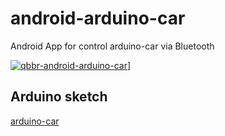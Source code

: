 # android-arduino-car

Android App for control arduino-car via Bluetooth

[![qbbr-android-arduino-car](https://i.imgur.com/4GMQ338l.jpg)](https://i.imgur.com/4GMQ338.jpg)]

## Arduino sketch

[arduino-car](https://github.com/qbbr/arduino-car)
